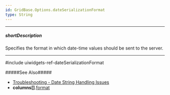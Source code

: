 ```yaml
---
id: GridBase.Options.dateSerializationFormat
type: String
---
```

---
##### shortDescription
Specifies the format in which date-time values should be sent to the server.

---
#include uiwidgets-ref-dateSerializationFormat

#####See Also#####
- [Troubleshooting - Date String Handling Issues]('/Documentation/Guide/Troubleshooting/Date_String_Handling_Issues/')
- **columns[]**.[format](/api-reference/_hidden/GridBaseColumn/format.md '{basewidgetpath}/Configuration/columns/#format')
